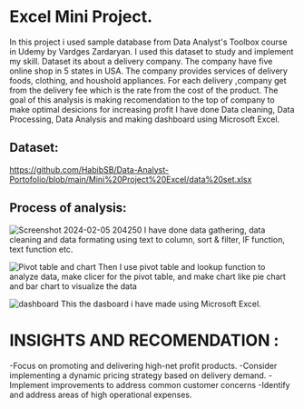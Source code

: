 # Excel Mini Project.

In this project i used sample database from Data Analyst's Toolbox course in Udemy by Vardges Zardaryan. I used this dataset to study and implement my skill. Dataset its about a delivery company. The company have five online shop in 5 states in USA. The company provides services of delivery foods, clothing, and houshold appliances. For each delivery ,company get from the delivery fee which is the rate from the cost of the product. The goal of this analysis is making recomendation to the top of company to make optimal desicions for increasing profit  I have done Data cleaning, Data Processing, Data Analysis and making dashboard using Microsoft Excel.

## Dataset:
https://github.com/HabibSB/Data-Analyst-Portofolio/blob/main/Mini%20Project%20Excel/data%20set.xlsx

## Process of analysis:
![Screenshot 2024-02-05 204250](https://github.com/HabibSB/Data-Analyst-Portofolio/assets/153071447/f7002ba9-9c3f-4ad8-9ba1-eecbd2ae7d6f)
I have done data gathering, data cleaning and data formating using text to column, sort & filter, IF function, text function etc.

![Pivot table and chart](https://github.com/HabibSB/Data-Analyst-Portofolio/assets/153071447/3678cab2-8b27-40e4-9815-01c4e4e9a3ae)
Then I use pivot table and lookup function  to analyze data, make clicer for the pivot table, and make chart like pie chart and bar chart to visualize the data

![dashboard](https://github.com/HabibSB/Data-Analyst-Portofolio/assets/153071447/c03152ef-4dfe-41dd-b7b4-07aef319a650)
This the dasboard i have made using Microsoft Excel.

# INSIGHTS AND RECOMENDATION : 
-Focus on promoting and delivering high-net profit products.
-Consider implementing a dynamic pricing strategy based on delivery demand.
-Implement improvements to address common customer concerns
-Identify and address areas of high operational expenses.




